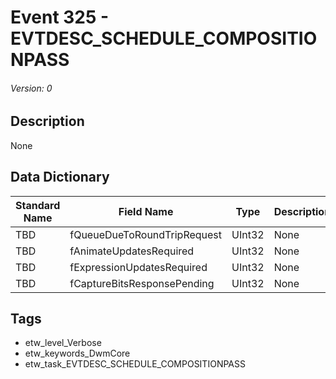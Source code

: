 # Event 325 - EVTDESC_SCHEDULE_COMPOSITIONPASS
###### Version: 0

## Description
None

## Data Dictionary
|Standard Name|Field Name|Type|Description|Sample Value|
|---|---|---|---|---|
|TBD|fQueueDueToRoundTripRequest|UInt32|None|`None`|
|TBD|fAnimateUpdatesRequired|UInt32|None|`None`|
|TBD|fExpressionUpdatesRequired|UInt32|None|`None`|
|TBD|fCaptureBitsResponsePending|UInt32|None|`None`|

## Tags
* etw_level_Verbose
* etw_keywords_DwmCore
* etw_task_EVTDESC_SCHEDULE_COMPOSITIONPASS